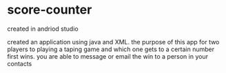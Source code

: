 # score-counter
created in andriod studio


created an application using java and XML. the purpose of this app for two players to playing a taping game
and which one gets to a certain number first wins. you are able to message or email the win to a person in your contacts
